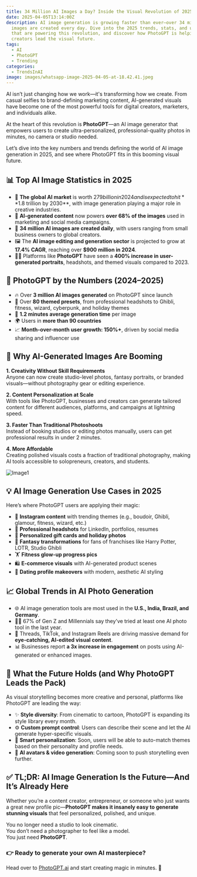 ```yaml
---
title: 34 Million AI Images a Day? Inside the Visual Revolution of 2025
date: 2025-04-05T13:14:00Z
description: AI image generation is growing faster than ever—over 34 million
  images are created every day. Dive into the 2025 trends, stats, and use cases
  that are powering this revolution, and discover how PhotoGPT is helping
  creators lead the visual future.
tags:
  - AI
  - PhotoGPT
  - Trending
categories:
  - TrendsInAI
image: images/whatsapp-image-2025-04-05-at-18.42.41.jpeg
---
```



AI isn’t just changing how we work—it's transforming how we create. From casual selfies to brand-defining marketing content, AI-generated visuals have become one of the most powerful tools for digital creators, marketers, and individuals alike.

At the heart of this revolution is **PhotoGPT**—an AI image generator that empowers users to create ultra-personalized, professional-quality photos in minutes, no camera or studio needed.

Let’s dive into the key numbers and trends defining the world of AI image generation in 2025, and see where PhotoGPT fits in this booming visual future.



## 📊 **Top AI Image Statistics in 2025**

- 🧠 **The global AI market** is worth $279 billion in 2024 and is expected to hit **$1.8 trillion by 2030**, with image generation playing a major role in creative industries.  
- 📸 **AI-generated content** now powers **over 68% of the images** used in marketing and social media campaigns.  
- 📱 **34 million AI images are created daily**, with users ranging from small business owners to global creators.  
- 🖼️ The **AI image editing and generation sector** is projected to grow at **17.4% CAGR**, reaching over **$900 million in 2024**.  
- 🧍‍♀️ Platforms like **PhotoGPT** have seen a **400% increase in user-generated portraits**, headshots, and themed visuals compared to 2023.



## 🚀 **PhotoGPT by the Numbers (2024–2025)**

- 🔥 Over **3 million AI images generated** on PhotoGPT since launch  
- 🎨 Over **80 themed presets**, from professional headshots to Ghibli, fitness, wizard, cyberpunk, and holiday themes  
- 💨 **1.2 minutes average generation time** per image  
- 🌍 Users in **more than 90 countries**  
- 📈 **Month-over-month user growth: 150%+**, driven by social media sharing and influencer use



## 🧠 Why AI-Generated Images Are Booming

**1. Creativity Without Skill Requirements**  
Anyone can now create studio-level photos, fantasy portraits, or branded visuals—without photography gear or editing experience.

**2. Content Personalization at Scale**  
With tools like PhotoGPT, businesses and creators can generate tailored content for different audiences, platforms, and campaigns at lightning speed.

**3. Faster Than Traditional Photoshoots**  
Instead of booking studios or editing photos manually, users can get professional results in under 2 minutes.

**4. More Affordable**  
Creating polished visuals costs a fraction of traditional photography, making AI tools accessible to solopreneurs, creators, and students.

![Image1](https://imagedelivery.net/TkcHhODAR5Y7jFoICvSX0Q/7e736c40-55a2-4ec6-f055-51e240dfc800/q=100)

## 💡 AI Image Generation Use Cases in 2025

Here’s where PhotoGPT users are applying their magic:

- 📱 **Instagram content** with trending themes (e.g., boudoir, Ghibli, glamour, fitness, wizard, etc.)  
- 💼 **Professional headshots** for LinkedIn, portfolios, resumes  
- 🎁 **Personalized gift cards and holiday photos**  
- 🧙 **Fantasy transformations** for fans of franchises like Harry Potter, LOTR, Studio Ghibli  
- 🏋️ **Fitness glow-up progress pics**  
- 🛍️ **E-commerce visuals** with AI-generated product scenes  
- 💌 **Dating profile makeovers** with modern, aesthetic AI styling



## 📈 Global Trends in AI Photo Generation

- 🌐 AI image generation tools are most used in the **U.S., India, Brazil, and Germany**.  
- 🧑‍💻 67% of Gen Z and Millennials say they’ve tried at least one AI photo tool in the last year.  
- 🧵 Threads, TikTok, and Instagram Reels are driving massive demand for **eye-catching, AI-edited visual content**.  
- 📊 Businesses report **a 3x increase in engagement** on posts using AI-generated or enhanced images.



## 🔮 What the Future Holds (and Why PhotoGPT Leads the Pack)

As visual storytelling becomes more creative and personal, platforms like PhotoGPT are leading the way:

- ✨ **Style diversity**: From cinematic to cartoon, PhotoGPT is expanding its style library every month.  
- ⚙️ **Custom prompt control**: Users can describe their scene and let the AI generate hyper-specific visuals.  
- 🧬 **Smart personalization**: Soon, users will be able to auto-match themes based on their personality and profile needs.  
- 🌟 **AI avatars & video generation**: Coming soon to push storytelling even further.



## ✅ TL;DR: AI Image Generation Is the Future—And It’s Already Here

Whether you’re a content creator, entrepreneur, or someone who just wants a great new profile pic—**PhotoGPT makes it insanely easy to generate stunning visuals** that feel personalized, polished, and unique.

You no longer need a studio to look cinematic.  
You don’t need a photographer to feel like a model.  
You just need **PhotoGPT**.



### 👉 Ready to generate your own AI masterpiece?

Head over to [PhotoGPT.ai](https://www.photogptai.com/) and start creating magic in minutes. 🚀

